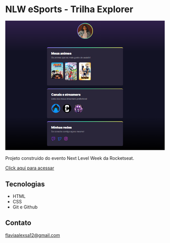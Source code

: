# NLW eSports - Trilha Explorer

![preview](./.github/preview.png)

Projeto construido do evento Next Level Week da Rocketseat.

[Click aqui para acessar](http//Flavia-Ribeir0.github.io/Portfolio.project)

## Tecnologias 

- HTML
- CSS
- Git e Github

## Contato

flaviaalexsa12@gmail.com